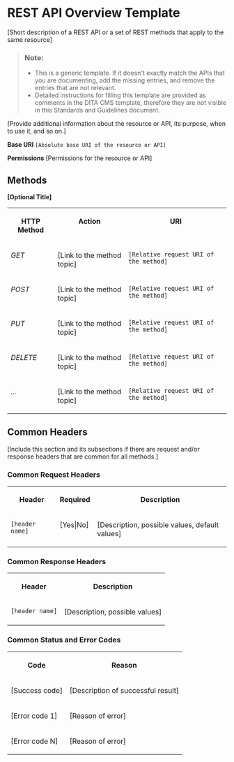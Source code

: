 <!-- loioe888f148e8294c648cbc87c5c2f5e13e -->

# REST API Overview Template

\[Short description of a REST API or a set of REST methods that apply to the same resource\]



> ### Note:  
> -   This is a generic template. If it doesn't exactly match the APIs that you are documenting, add the missing entries, and remove the entries that are not relevant.
> -   Detailed instructions for filling this template are provided as comments in the DITA CMS template, therefore they are not visible in this Standards and Guidelines document.



\[Provide additional information about the resource or API, its purpose, when to use it, and so on.\]

**Base URI** `[Absolute base URI of the resource or API]`

**Permissions** \[Permissions for the resource or API\]



## Methods

**\[Optional Title\]**


<table>
<tr>
<th valign="top">

HTTP Method



</th>
<th valign="top">

Action



</th>
<th valign="top">

URI



</th>
</tr>
<tr>
<td valign="top">

*GET*



</td>
<td valign="top">

\[Link to the method topic\]



</td>
<td valign="top">

`[Relative request URI of the method]`



</td>
</tr>
<tr>
<td valign="top">

*POST*



</td>
<td valign="top">

\[Link to the method topic\]



</td>
<td valign="top">

`[Relative request URI of the method]`



</td>
</tr>
<tr>
<td valign="top">

*PUT*



</td>
<td valign="top">

\[Link to the method topic\]



</td>
<td valign="top">

`[Relative request URI of the method]`



</td>
</tr>
<tr>
<td valign="top">

*DELETE*



</td>
<td valign="top">

\[Link to the method topic\]



</td>
<td valign="top">

`[Relative request URI of the method]`



</td>
</tr>
<tr>
<td valign="top">

*...*



</td>
<td valign="top">

\[Link to the method topic\]



</td>
<td valign="top">

`[Relative request URI of the method]`



</td>
</tr>
</table>



## Common Headers

\[Include this section and its subsections if there are request and/or response headers that are common for all methods.\]



### Common Request Headers


<table>
<tr>
<th valign="top">

Header



</th>
<th valign="top">

Required



</th>
<th valign="top">

Description



</th>
</tr>
<tr>
<td valign="top">

`[header name]`



</td>
<td valign="top">

\[Yes|No\]



</td>
<td valign="top">

\[Description, possible values, default values\]



</td>
</tr>
</table>



### Common Response Headers


<table>
<tr>
<th valign="top">

Header



</th>
<th valign="top">

Description



</th>
</tr>
<tr>
<td valign="top">

`[header name]`



</td>
<td valign="top">

\[Description, possible values\]



</td>
</tr>
</table>



### Common Status and Error Codes


<table>
<tr>
<th valign="top">

Code



</th>
<th valign="top">

Reason



</th>
</tr>
<tr>
<td valign="top">

\[Success code\]



</td>
<td valign="top">

\[Description of successful result\]



</td>
</tr>
<tr>
<td valign="top">

\[Error code 1\]



</td>
<td valign="top">

\[Reason of error\]



</td>
</tr>
<tr>
<td valign="top">

\[Error code N\]



</td>
<td valign="top">

\[Reason of error\]



</td>
</tr>
</table>

 

